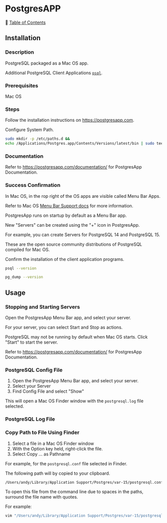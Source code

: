 # PostgresAPP

📁 [Table of Contents](README.md)

## Installation

### Description

PostgreSQL packaged as a Mac OS app.

Additional PostgreSQL Client Applications [`psql`](https://www.postgresql.org/docs/current/reference-client.html).

### Prerequisites

Mac OS

### Steps

Follow the installation instructions on <https://postgresapp.com>.

Configure System Path.

```sh
sudo mkdir -p /etc/paths.d &&
echo /Applications/Postgres.app/Contents/Versions/latest/bin | sudo tee /etc/paths.d/postgresapp
```

### Documentation

Refer to <https://postgresapp.com/documentation/> for PostgresApp Documentation.

### Success Confirmation

In Mac OS, in the rop right of the OS apps are visible called Menu Bar Apps.

Refer to Mac OS [Menu Bar Support docs](https://support.apple.com/guide/mac-help/whats-in-the-menu-bar-mchlp1446/mac#:~:text=The%20menu%20bar%20runs%20along,the%20top%20of%20the%20screen.) for more information.

PostgresApp runs on startup by default as a Menu Bar app.

New "Servers" can be created using the "+" icon in PostgresApp.

For example, you can create Servers for PostgreSQL 14 and PostgreSQL 15.

These are the open source community distributions of PostgreSQL compiled for Mac OS.

Confirm the installation of the client application programs.


```sh
psql --version

pg_dump --version
```

## Usage

### Stopping and Starting Servers

Open the PostgresApp Menu Bar app, and select your server.

For your server, you can select Start and Stop as actions.

PostgreSQL may not be running by default when Mac OS starts. Click "Start" to start the server.

Refer to <https://postgresapp.com/documentation/> for PostgresApp Documentation.

### PostgreSQL Config File

1. Open the PostgresApp Menu Bar app, and select your server.
1. Select your Server
1. Find Config File and select "Show"

This will open a Mac OS Finder window with the `postgresql.log` file selected.


### PostgreSQL Log File

### Copy Path to File Using Finder

1. Select a file in a Mac OS Finder window
1. With the Option key held, right-click the file.
1. Select Copy ... as Pathname

For example, for the `postgresql.conf` file selected in Finder.

The following path will by copied to your clipboard.

```sh
/Users/andy/Library/Application Support/Postgres/var-15/postgresql.conf
```

To open this file from the command line due to spaces in the paths, surround the file name with quotes.

For example:

```sh
vim "/Users/andy/Library/Application Support/Postgres/var-15/postgresql.conf"
```
